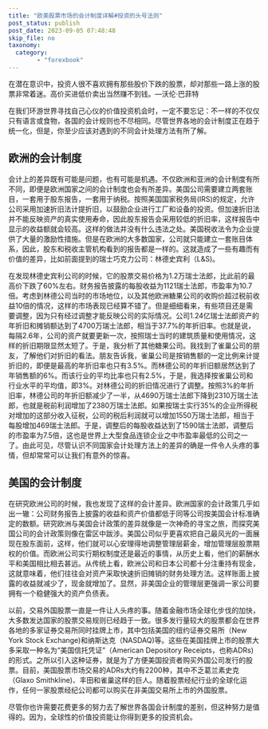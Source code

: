 ```yaml
---
title: "欧美股票市场的会计制度详解#投资的头号法则"
post_status: publish
post_date: 2023-09-05 07:48:48
skip_file: no
taxonomy:
  category:
        - "forexbook"
---
```


在潜在意识中，投资人很不喜欢拥有那些股价下跌的股票，却对那些一路上涨的股票非常着迷。高价买进低价卖出当然赚不到钱。—沃伦·巴菲特

在我们环游世界寻找自己心仪的价值投资机会时，一定不要忘记：不一样的不仅仅只有语言或食物，各国的会计规则也不尽相同。尽管世界各地的会计制度正在趋于统一化，但是，你至少应该对遇到的不同会计处理方法有所了解。

## **欧洲的会计制度**

会计上的差异既有可能是问题，也有可能是机遇。不仅欧洲和亚洲的会计制度有所不同，即便是欧洲国家之间的会计制度也会有所差异。美国公司需要建立两套账目，一套用于股东报告，一套用于纳税。按照美国国家税务局(IRS)的规定，允许公司采用加速折旧法计提折旧，以鼓励企业进行工厂和设备的投资。但加速折旧法并不能反映资产的真实使用寿命，因此股东报告会采用较低的折旧率，这样报告中显示的收益额就会较高。这样的做法并没有什么违法之处。美国税收法令为企业提供了大量的激励性措施。但是在欧洲的大多数国家，公司就只能建立一套账目体系，因此，股东和税收主管机构看到的报告都是一样的。这就造成了一些有趣而有价值的差异，比如前面提到的瑞士巧克力公司：林德史宾利（L&S)。

在发现林德史宾利公司的时候，它的股票交易价格为1.2万瑞士法郎，比此前的最高价下跌了60%左右。财务报告披露的每股收益为1121瑞士法郎，市盈率为10.7倍。考虑到林德公司当时的市场地位，以及其他欧洲糖果公司的收购价超过税前收益10倍的情况，这样的市场表现已经算不错了。但是细细看来，有些项目还是需要调整，因为只有经过调整才能反映公司的实际情况。公司1.24亿瑞士法郎资产的年折旧和摊销额达到了4700万瑞士法郎，相当于37.7%的年折旧率。也就是说，每隔2.6年，公司的资产就要更新一次，按照瑞士当时的建筑质量和使用情况，这样的折旧期限显然太短了。于是，我分析了其他糖果公司。我找到了雀巢公司的朋友，了解他们对折旧的看法。朋友告诉我，雀巢公司是按销售额的一定比例来计提折旧的，即便是最高的年折旧率也只有3.5%。而林德公司的年折旧额居然达到了年销售额的6%。而该行业的平均比率也只有2.5%，于是，我选择按雀巢公司和行业水平的平均值，即3%。对林德公司的折旧情况进行了调整。按照3%的年折旧率，林德公司的年折旧额减少了一半，从4690万瑞士法郎下降到2310万瑞士法郎，也就是税前利润增加了2380万瑞士法郎。如果按瑞士实行35%的企业所得税对增加的这部分收入征税，公司的税后利润就可以增加1550万瑞士法郎，相当于每股增加469瑞士法郎。于是，调整后的每股收益达到了1590瑞士法郎，调整后的市盈率为7.5倍，这也是世界上大型食品连锁企业之中市盈率最低的公司之一了。由此可见，尽管认识不同国家会计处理方法上的差异的确是一件令人头疼的事情，但却常常可以让我们有意外的惊喜。

## **美国的会计制度**

在研究欧洲公司的时候，我也发现了这样的会计差异。欧洲国家的会计政策几乎如出一辙：公司财务报告上披露的收益和资产价值都低于同等公司按美国会计标准确定的数额。研究欧洲与美国会计政策的差异就像是一次神奇的寻宝之旅，而探究美国公司的会计政策则像在雷区中跋涉。美国公司似乎更喜欢把自己最风光的一面展现在股东面前，这样，他们就可以心安理得地调整管理层薪金，增加管理层股票期权的价值。而欧洲公司实行期权制度还是最近的事情，从历史上看，他们的薪酬水平和美国相比相去甚远。从传统上看，欧洲公司和日本公司都十分注重持有现金，这就意味着，他们往往会对资产采取快速折旧摊销的财务处理方法。这样账面上披露的收益就减少了，现金就增加了。显然，非美国企业的管理层更强调一家公司要拥有一个稳健强大的资产负债表。

以前，交易外国股票一直是一件让人头疼的事。随着金融市场全球化步伐的加快，大多数发达国家的股票交易规则已经趋于一致。很多发行量较大的股票都会在世界各地的多家证券交易所同时挂牌上市，其中包括美国的纽约证券交易所（New York Stock Exchange)和纳斯达克（NASDAQ)等。这些在美国挂牌上市的股票大多采取一种名为“美国信托凭证”（American Depository Receipts，也称ADRs)的形式。之所以引入这种证券，就是为了方便美国投资者购买外国公司发行的股票。目前，美国股票市场交易的ADRs大约有2200种，其中不乏葛兰素史克（Glaxo Smithkline)、丰田和雀巢这样的巨人。随着股票经纪行业的全球化运作，任何一家股票经纪公司都可以购买在非美国交易所上市的外国股票。

尽管你也许需要花费更多的努力去了解世界各国会计制度的差别，但这种努力是值得的。因为，全球性的价值投资能让你得到更多的投资机会。
